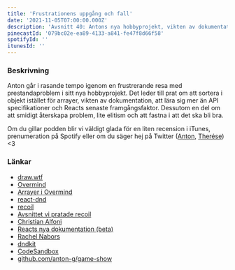 ```yaml
---
title: 'Frustrationens uppgång och fall'
date: '2021-11-05T07:00:00.000Z'
description: 'Avsnitt 40: Antons nya hobbyprojekt, vikten av dokumentation, prestandaproblem och mycket annat.'
pinecastId: '079bc02e-ea89-4133-a841-fe47f8d66f58'
spotifyId: ''
itunesId: ''
---
```


### Beskrivning

Anton går i rasande tempo igenom en frustrerande resa med prestandaproblem i sitt nya hobbyprojekt. Det leder till prat om att sortera i objekt istället för arrayer, vikten av dokumentation, att lära sig mer än API specifikationer och Reacts senaste framgångsfaktor.
Dessutom en del om att smidigt återskapa problem, lite elitism och att fastna i att det ska bli bra.

Om du gillar podden blir vi väldigt glada för en liten recension i iTunes, prenumeration på Spotify eller om du säger hej på Twitter ([Anton](https://twitter.com/Awnton), [Therése](https://twitter.com/tkomstadius)) <3

### Länkar

- [draw.wtf](https://draw.wtf)
- [Overmind](https://overmindjs.org)
- [Arrayer i Overmind](https://overmindjs.org/guides-1/managing-lists)
- [react-dnd](https://react-dnd.github.io/react-dnd/about)
- [recoil](https://recoiljs.org)
- [Avsnittet vi pratade recoil](https://asdf.pizza/17-recoil-och-javascript-innovationer/)
- [Christian Alfoni](https://christianalfoni.com)
- [Reacts nya dokumentation (beta)](https://beta.reactjs.org)
- [Rachel Nabors](https://twitter.com/rachelnabors)
- [dndkit](https://dndkit.com)
- [CodeSandbox](https://codesandbox.io)
- [github.com/anton-g/game-show](http://github.com/anton-g/game-show)
